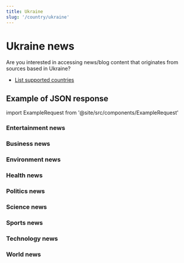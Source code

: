 ```yaml
---
title: Ukraine
slug: '/country/ukraine'
---
```


# Ukraine news

Are you interested in accessing news/blog content that originates from sources based in Ukraine?

- [List supported countries](/get-articles/countries)

## Example of JSON response

import ExampleRequest from '@site/src/components/ExampleRequest'

### Entertainment news
<ExampleRequest url="https://api.apitube.io/v1/news/articles?limit=2&category=news/Arts_and_Entertainment&country=ua"></ExampleRequest>

### Business news
<ExampleRequest url="https://api.apitube.io/v1/news/articles?limit=2&category=news/Business&country=ua"></ExampleRequest>

### Environment news
<ExampleRequest url="https://api.apitube.io/v1/news/articles?limit=2&category=news/Environment&country=ua"></ExampleRequest>

### Health news
<ExampleRequest url="https://api.apitube.io/v1/news/articles?limit=2&category=news/Health&country=ua"></ExampleRequest>

### Politics news
<ExampleRequest url="https://api.apitube.io/v1/news/articles?limit=2&category=news/Politics&country=ua"></ExampleRequest>

### Science news
<ExampleRequest url="https://api.apitube.io/v1/news/articles?limit=2&category=news/Science&country=ua"></ExampleRequest>

### Sports news
<ExampleRequest url="https://api.apitube.io/v1/news/articles?limit=2&category=news/Sports&country=ua"></ExampleRequest>

### Technology news
<ExampleRequest url="https://api.apitube.io/v1/news/articles?limit=2&category=news/Technology&country=ua"></ExampleRequest>

### World news
<ExampleRequest url="https://api.apitube.io/v1/news/articles?limit=2&category=news/World&country=ua"></ExampleRequest>
